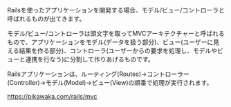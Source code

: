 Railsを使ったアプリケーションを開発する場合、モデル/ビュー/コントローラと呼ばれるものが出てきます。

モデル/ビュー/コントローラは頭文字を取ってMVCアーキテクチャーと呼ばれるもので、アプリケーションをモデル(データを扱う部分)、ビュー(ユーザーに見える結果を作る部分)、コントローラ(ユーザーからの要求を処理し、モデルやビューと連携を行なう)に分割して作りあげるものです。

Railsアプリケーションは、ルーティング(Routes)→コントローラー(Controller)→モデル(Model)→ビュー(View)の順番で処理が実行されます。

https://pikawaka.com/rails/mvc